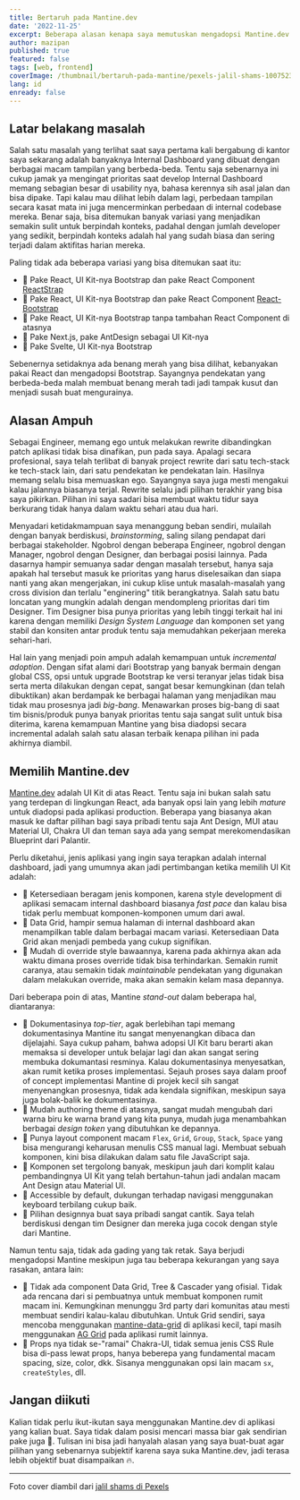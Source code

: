 ```yaml
---
title: Bertaruh pada Mantine.dev
date: '2022-11-25'
excerpt: Beberapa alasan kenapa saya memutuskan mengadopsi Mantine.dev secara profesional di pekerjaan saya sehari-hari
author: mazipan
published: true
featured: false
tags: [web, frontend]
coverImage: /thumbnail/bertaruh-pada-mantine/pexels-jalil-shams-1007523.jpg
lang: id
enready: false
---
```


## Latar belakang masalah

Salah satu masalah yang terlihat saat saya pertama kali bergabung di kantor saya sekarang adalah banyaknya Internal Dashboard yang dibuat dengan berbagai macam tampilan yang berbeda-beda. Tentu saja sebenarnya ini cukup jamak ya mengingat prioritas saat develop Internal Dashboard memang sebagian besar di usability nya, bahasa kerennya sih asal jalan dan bisa dipake. Tapi kalau mau dilihat lebih dalam lagi, perbedaan tampilan secara kasat mata ini juga mencerminkan perbedaan di internal codebase mereka. Benar saja, bisa ditemukan banyak variasi yang menjadikan semakin sulit untuk berpindah konteks, padahal dengan jumlah developer yang sedikit, berpindah konteks adalah hal yang sudah biasa dan sering terjadi dalam aktifitas harian mereka.

Paling tidak ada beberapa variasi yang bisa ditemukan saat itu:

- 🔸 Pake React, UI Kit-nya Bootstrap dan pake React Component [ReactStrap](https://reactstrap.github.io)
- 🔸 Pake React, UI Kit-nya Bootstrap dan pake React Component [React-Bootstrap](https://react-bootstrap.github.io/)
- 🔸 Pake React, UI Kit-nya Bootstrap tanpa tambahan React Component di atasnya
- 🔸 Pake Next.js, pake AntDesign sebagai UI Kit-nya
- 🔸 Pake Svelte, UI Kit-nya Bootstrap

Sebenernya setidaknya ada benang merah yang bisa dilihat, kebanyakan pakai React dan mengadopsi Bootstrap. Sayangnya pendekatan yang berbeda-beda malah membuat benang merah tadi jadi tampak kusut dan menjadi susah buat mengurainya.

## Alasan Ampuh

Sebagai Engineer, memang ego untuk melakukan rewrite dibandingkan patch aplikasi tidak bisa dinafikan, pun pada saya. Apalagi secara profesional, saya telah terlibat di banyak project rewrite dari satu tech-stack ke tech-stack lain, dari satu pendekatan ke pendekatan lain. Hasilnya memang selalu bisa memuaskan ego. Sayangnya saya juga mesti mengakui kalau jalannya biasanya terjal. Rewrite selalu jadi pilihan terakhir yang bisa saya pikirkan. Pilihan ini saya sadari bisa membuat waktu tidur saya berkurang tidak hanya dalam waktu sehari atau dua hari.

Menyadari ketidakmampuan saya menanggung beban sendiri, mulailah dengan banyak berdiskusi, *brainstorming*, saling silang pendapat dari berbagai stakeholder. Ngobrol dengan beberapa Engineer, ngobrol dengan Manager, ngobrol dengan Designer, dan berbagai posisi lainnya. Pada dasarnya hampir semuanya sadar dengan masalah tersebut, hanya saja apakah hal tersebut masuk ke prioritas yang harus diselesaikan dan siapa nanti yang akan mengerjakan, ini cukup klise untuk masalah-masalah yang cross division dan terlalu "enginering" titik berangkatnya. Salah satu batu loncatan yang mungkin adalah dengan mendompleng prioritas dari tim Designer. Tim Designer bisa punya prioritas yang lebih tinggi terkait hal ini karena dengan memiliki *Design System Language* dan komponen set yang stabil dan konsiten antar produk tentu saja memudahkan pekerjaan mereka sehari-hari.

Hal lain yang menjadi poin ampuh adalah kemampuan untuk *incremental adoption*. Dengan sifat alami dari Bootstrap yang banyak bermain dengan global CSS, opsi untuk upgrade Bootstrap ke versi teranyar jelas tidak bisa serta merta dilakukan dengan cepat, sangat besar kemungkinan (dan telah dibuktikan) akan berdampak ke berbagai halaman yang menjadikan mau tidak mau prosesnya jadi *big-bang*. Menawarkan proses big-bang di saat tim bisnis/produk punya banyak prioritas tentu saja sangat sulit untuk bisa diterima, karena kemampuan Mantine yang bisa diadopsi secara incremental adalah salah satu alasan terbaik kenapa pilihan ini pada akhirnya diambil.

## Memilih Mantine.dev

[Mantine.dev](https://mantine.dev/) adalah UI Kit di atas React. Tentu saja ini bukan salah satu yang terdepan di lingkungan React, ada banyak opsi lain yang lebih *mature* untuk diadopsi pada aplikasi production. Beberapa yang biasanya akan masuk ke daftar pilihan bagi saya pribadi tentu saja Ant Design, MUI atau Material UI, Chakra UI dan teman saya ada yang sempat merekomendasikan Blueprint dari Palantir.

Perlu diketahui, jenis aplikasi yang ingin saya terapkan adalah internal dashboard, jadi yang umumnya akan jadi pertimbangan ketika memilih UI Kit adalah:

- 🔅 Ketersediaan beragam jenis komponen, karena style development di aplikasi semacam internal dashboard biasanya *fast pace* dan kalau bisa tidak perlu membuat komponen-komponen umum dari awal.
- 🔅 Data Grid, hampir semua halaman di internal dashboard akan menampilkan table dalam berbagai macam variasi. Ketersediaan Data Grid akan menjadi pembeda yang cukup signifikan.
- 🔅 Mudah di override style bawaannya, karena pada akhirnya akan ada waktu dimana proses override tidak bisa terhindarkan. Semakin rumit caranya, atau semakin tidak *maintainable* pendekatan yang digunakan dalam melakukan override, maka akan semakin kelam masa depannya.

Dari beberapa poin di atas, Mantine *stand-out* dalam beberapa hal, diantaranya:

- 🔹 Dokumentasinya *top-tier*, agak berlebihan tapi memang dokumentasinya Mantine itu sangat menyenangkan dibaca dan dijelajahi. Saya cukup paham, bahwa adopsi UI Kit baru berarti akan memaksa si developer untuk belajar lagi dan akan sangat sering membuka dokumantasi resminya. Kalau dokumentasinya menyesatkan, akan rumit ketika proses implementasi. Sejauh proses saya dalam proof of concept implementasi Mantine di projek kecil sih sangat menyenangkan prosesnya, tidak ada kendala signifikan, meskipun saya juga bolak-balik ke dokumentasinya.
- 🔹 Mudah authoring theme di atasnya, sangat mudah mengubah dari warna biru ke warna brand yang kita punya, mudah juga menambahkan berbagai *design token* yang dibutuhkan ke depannya.
- 🔹 Punya layout component macam `Flex`, `Grid`, `Group`, `Stack`, `Space` yang bisa mengurangi keharusan menulis CSS manual lagi. Membuat sebuah komponen, kini bisa dilakukan dalam satu file JavaScript saja.
- 🔹 Komponen set tergolong banyak, meskipun jauh dari komplit kalau pembandingnya UI Kit yang telah bertahun-tahun jadi andalan macam Ant Design atau Material UI.
- 🔹 Accessible by default, dukungan terhadap navigasi menggunakan keyboard terbilang cukup baik.
- 🔹 Pilihan designnya buat saya pribadi sangat cantik. Saya telah berdiskusi dengan tim Designer dan mereka juga cocok dengan style dari Mantine.

Namun tentu saja, tidak ada gading yang tak retak. Saya berjudi mengadopsi Mantine meskipun juga tau beberapa kekurangan yang saya rasakan, antara lain:

- 🔻 Tidak ada component Data Grid, Tree & Cascader yang ofisial. Tidak ada rencana dari si pembuatnya untuk membuat komponen rumit macam ini. Kemungkinan menunggu 3rd party dari komunitas atau mesti membuat sendiri kalau-kalau dibutuhkan. Untuk Grid sendiri, saya mencoba menggunakan [mantine-data-grid](https://kuechlin.github.io/mantine-data-grid/) di aplikasi kecil, tapi masih menggunakan [AG Grid](https://www.ag-grid.com/react-data-grid/) pada aplikasi rumit lainnya.
- 🔻 Props nya tidak se-"ramai" Chakra-UI, tidak semua jenis CSS Rule bisa di-pass lewat props, hanya beberepa yang fundamental macam spacing, size, color, dkk. Sisanya menggunakan opsi lain macam `sx`, `createStyles`, dll.

## Jangan diikuti

Kalian tidak perlu ikut-ikutan saya menggunakan Mantine.dev di aplikasi yang kalian buat. Saya tidak dalam posisi mencari massa biar gak sendirian pake juga 🙊. Tulisan ini bisa jadi hanyalah alasan yang saya buat-buat agar pilihan yang sebenarnya subjektif karena saya suka Mantine.dev, jadi terasa lebih objektif buat disampaikan 🔥.

---

Foto cover diambil dari [jalil shams di Pexels](https://www.pexels.com/id-id/foto/buah-merah-kuning-dan-hijau-68525/)
